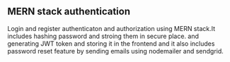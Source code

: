 ## MERN stack authentication

Login and register authenticaton and authorization using MERN stack.It includes hashing password and stroing them in secure place. and generating JWT token and storing it in the frontend and it also includes password reset feature by sending emails using nodemailer and sendgrid.
